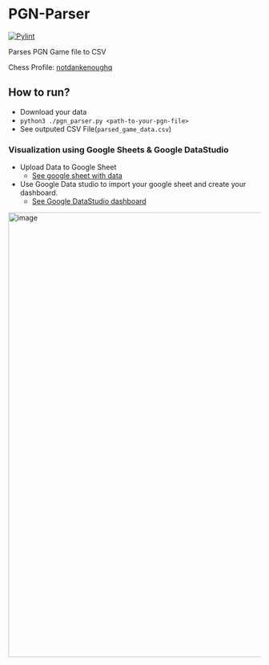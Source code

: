 # PGN-Parser
[![Pylint](https://github.com/M-Faheem-Khan/PGN-Parser/actions/workflows/pylint.yml/badge.svg?branch=main)](https://github.com/M-Faheem-Khan/PGN-Parser/actions/workflows/pylint.yml)

Parses PGN Game file to CSV

Chess Profile: [notdankenoughq](https://www.chess.com/stats/overview/notdankenoughq)



## How to run?
- Download your data
- `python3 ./pgn_parser.py <path-to-your-pgn-file>`
- See outputed CSV File(`parsed_game_data.csv`)

### Visualization using Google Sheets & Google DataStudio

- Upload Data to Google Sheet
  - [See google sheet with data](https://docs.google.com/spreadsheets/d/1s5e_pcKqQQ6FNEPuMeg7CiHmpkCiB_COo3p0UAn2Znk/edit?usp=sharing)
- Use Google Data studio to import your google sheet and create your dashboard.
  - [See Google DataStudio dashboard](https://lookerstudio.google.com/reporting/2c17d5ef-bce1-4002-ad82-8ecb1a6b087d)
 

<img width="887" alt="image" src="https://github.com/M-Faheem-Khan/PGN-Parser/assets/17150767/d58f3371-e387-46fe-aee8-dc0664251ed4">

<!-- EOF -->
